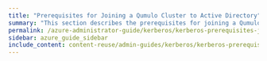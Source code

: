 ```yaml
---
title: "Prerequisites for Joining a Qumulo Cluster to Active Directory"
summary: "This section describes the prerequisites for joining a Qumulo Cluster to Active Directory for using NFSv4.1 with Kerberos."
permalink: /azure-administrator-guide/kerberos/kerberos-prerequisites-joining-cluster-active-directory.html
sidebar: azure_guide_sidebar
include_content: content-reuse/admin-guides/kerberos/kerberos-prerequisites-joining-cluster-active-directory.md
---
```


